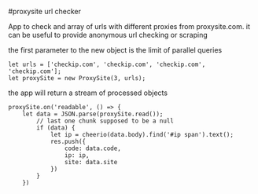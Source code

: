 #proxysite url checker 

App to check and array of urls with different proxies from proxysite.com.
it can be useful to provide anonymous url checking or scraping

the first parameter to the new object is the limit of parallel queries 

```
let urls = ['checkip.com', 'checkip.com', 'checkip.com', 'checkip.com'];
let proxySite = new ProxySite(3, urls);
```
the app will return a stream of processed objects
```
proxySite.on('readable', () => {
    let data = JSON.parse(proxySite.read());
        // last one chunk supposed to be a null
        if (data) {
            let ip = cheerio(data.body).find('#ip span').text();
            res.push({
                code: data.code,
                ip: ip,
                site: data.site
            })
        }
    })
```